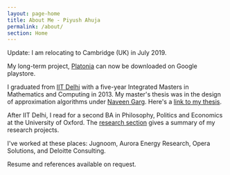 ```yaml
---
layout: page-home
title: About Me - Piyush Ahuja
permalink: /about/
section: Home
---
```



<!-- 
<img class='inset right' src='/1.jpg' title='Piyush Ahuja' width='130px' />   -->

Update: I am relocating to Cambridge (UK) in July 2019. 

My long-term project, [Platonia](https://play.google.com/store/apps/details?id=com.platonialabs.platonia) can now be downloaded on Google playstore.  


I graduated from [IIT Delhi](https://en.wikipedia.org/wiki/Indian_Institute_of_Technology_Delhi) with a five-year Integrated Masters in Mathematics and Computing in 2013. My master's thesis was in the design of approximation algorithms under [Naveen Garg](https://en.wikipedia.org/wiki/Naveen_Garg). Here's a [link to my thesis][thesis]. 

After IIT Delhi, I read for a second BA in Philosophy, Politics and Economics at the University of Oxford. The [research section](/research)  gives a summary of my research projects.


I've worked at these places: Jugnoom, Aurora Energy Research, Opera Solutions, and Deloitte Consulting. <!-- The [work section](/work)  spells out my professional experience in greater detail.   -->

Resume and references available on request.



[resumeFile]: ../files/piyush_resume.pdf 
[thesis]: ../files/research/thesis.pdf
